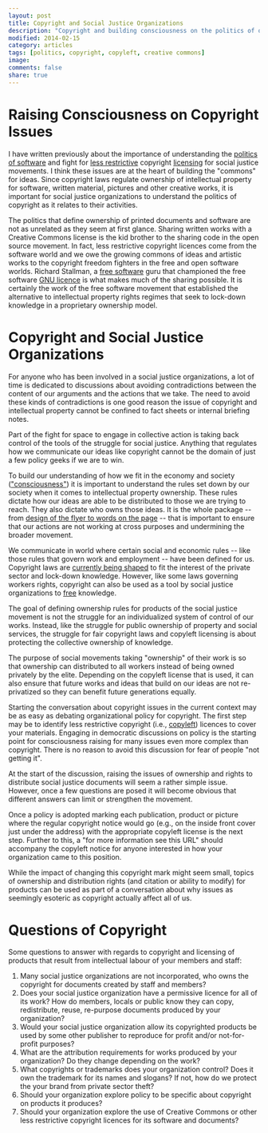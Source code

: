 ```yaml
---
layout: post
title: Copyright and Social Justice Organizations
description: "Copyright and building consciousness on the politics of ownership and copyright should be part of the struggle for social just for all organizations."
modified: 2014-02-15
category: articles
tags: [politics, copyright, copyleft, creative commons]
image:
comments: false
share: true
---
```


# Raising Consciousness on Copyright Issues


I have written previously about the importance of understanding the [politics of software](http://citizenspress.github.io/articles/Politics-and-Software/) and fight for [less restrictive](http://citizenspress.org/editorials/copyright-academy) copyright [licensing](http://citizenspress.org/editorials/openaccess) for social justice movements. I think these issues are at the heart of building the "commons" for ideas. Since copyright laws regulate ownership of intellectual property for software, written material, pictures and other creative works, it is important for social justice organizations to understand the politics of copyright as it relates to their activities.

The politics that define ownership of printed documents and software are not as unrelated as they seem at first glance. Sharing written works with a Creative Commons license is the kid brother to the sharing code in the open source movement. In fact, less restrictive copyright licences come from the software world and we owe the growing commons of ideas and artistic works to the copyright freedom fighters in the free and open software worlds. Richard Stallman, a [free software](https://gnu.org/philosophy/15-years-of-free-software.html) guru that championed the free software [GNU licence](https://gnu.org/licenses/gpl.html) is what makes much of the sharing possible. It is certainly the work of the free software movement that established the alternative to intellectual property rights regimes that seek to lock-down knowledge in a proprietary ownership model.


# Copyright and Social Justice Organizations

For anyone who has been involved in a social justice organizations, a lot of time is dedicated to discussions about avoiding contradictions between the content of our arguments and the actions that we take. The need to avoid these kinds of contradictions is one good reason the issue of copyright and intellectual property cannot be confined to fact sheets or internal briefing notes.

Part of the fight for space to engage in collective action is taking back control of the tools of the struggle for social justice. Anything that regulates how we communicate our ideas like copyright cannot be the domain of just a few policy geeks if we are to win.

To build our understanding of how we fit in the economy and society \(["consciousness"](https://en.wikipedia.org/wiki/History_and_Class_Consciousness)\) it is important to understand the rules set down by our society when it comes to intellectual property ownership. These rules dictate how our ideas are able to be distributed to those we are trying to reach. They also dictate who owns those ideas. It is the whole package -- from [design of the flyer to words on the page](https://www.marxists.org/archive/pilling/works/capital/pilling2.htm) -- that is important to ensure that our actions are not working at cross purposes and undermining the broader movement.


We communicate in world where certain social and economic rules -- like those rules that govern work and employment -- have been defined for us. Copyright laws are [currently being shaped](http://www.laquadrature.net/en/the-eu-commissions-outrageous-attempt-to-avoid-copyright-reform) to fit the interest of the private sector and lock-down knowledge. However, like some laws governing workers rights, copyright can also be used as a tool by social justice organizations to [free](https://en.wikipedia.org/wiki/Gratis_versus_libre) knowledge.

The goal of defining ownership rules for products of the social justice movement is not the struggle for an individualized system of control of our works. Instead, like the struggle for public ownership of property and social services, the struggle for fair copyright laws and copyleft licensing is about protecting the collective ownership of knowledge.

The purpose of social movements taking "ownership" of their work is so that ownership can distributed to all workers instead of being owned privately by the elite. Depending on the copyleft license that is used, it can also ensure that future works and ideas that build on our ideas are not re-privatized so they can benefit future generations equally.

Starting the conversation about copyright issues in the current context may be as easy as debating organizational policy for copyright. The first step may be to identify less restrictive copyright \(i.e., [copyleft](http://citizenspress.org/editorials/copyright-academy#section-8)\) licences to cover your materials. Engaging in democratic discussions on policy is the starting point for consciousness raising for many issues even more complex than copyright. There is no reason to avoid this discussion for fear of people "not getting it".

At the start of the discussion, raising the issues of ownership and rights to distribute social justice documents will seem a rather simple issue. However, once a few questions are posed it will become obvious that different answers can limit or strengthen the movement.

Once a policy is adopted marking each publication, product or picture where the regular copyright notice would go (e.g., on the inside front cover just under the address) with the appropriate copyleft license is the next step. Further to this, a "for more information see this URL" should accompany the copyleft notice for anyone interested in how your organization came to this position.

While the impact of changing this copyright mark might seem small, topics of ownership and distribution rights (and citation or ability to modify) for products can be used as part of a conversation about why issues as seemingly esoteric as copyright actually affect all of us.


# Questions of Copyright

Some questions to answer with regards to copyright and licensing of products that result from intellectual labour of your members and staff:

1. Many social justice organizations are not incorporated, who owns the copyright for documents created by staff and members?
2. Does your social justice organization have a permissive licence for all of its work? How do members, locals or public know they can copy, redistribute, reuse, re-purpose documents produced by your organization?
3. Would your social justice organization allow its copyrighted products be used by some other publisher to reproduce for profit and/or not-for-profit purposes?
4. What are the attribution requirements for works produced by your organization? Do they change depending on the work?
5. What copyrights or trademarks does your organization control? Does it own the trademark for its names and slogans? If not, how do we protect the your brand from private sector theft?
6. Should your organization explore policy to be specific about copyright on products it produces?
7. Should your organization explore the use of Creative Commons or other less restrictive copyright licences for its software and documents?
